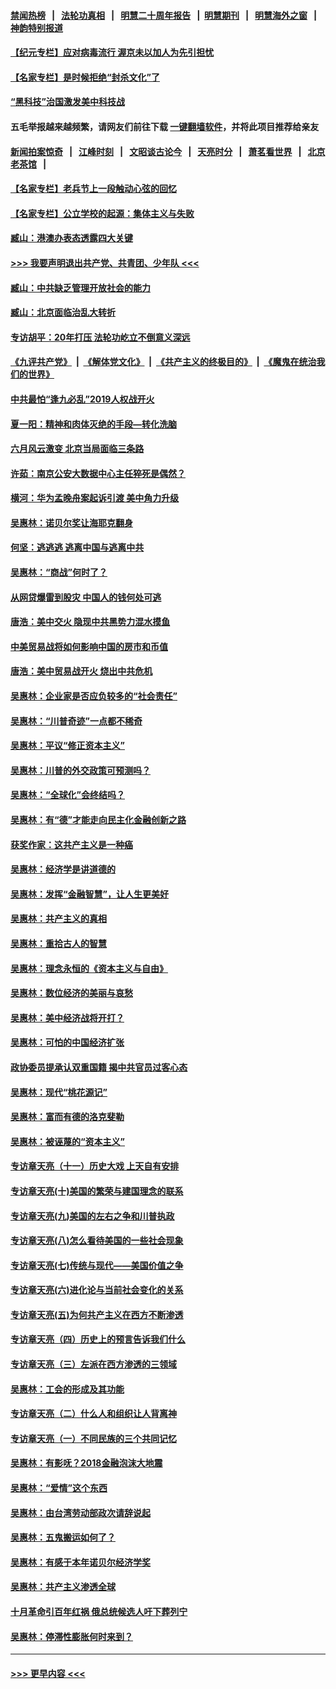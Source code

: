 #### [禁闻热榜](热点新闻.md?=0)  &nbsp;&nbsp;|&nbsp;&nbsp; [法轮功真相](https://github.com/gfw-breaker/truth/blob/master/README.md?=0) &nbsp;&nbsp;|&nbsp;&nbsp; [明慧二十周年报告](https://github.com/gfw-breaker/mh-reports/blob/master/README.md?=0) &nbsp;&nbsp;|&nbsp;&nbsp;[明慧期刊](https://github.com/gfw-breaker/mh-qikan) &nbsp;&nbsp;|&nbsp;&nbsp; [明慧海外之窗](https://github.com/gfw-breaker/mh-news/blob/master/README.md?=0) &nbsp;&nbsp;|&nbsp;&nbsp; [神韵特别报道](https://github.com/gfw-breaker/mh-news/blob/master/shenyun.md?=0)
#### [【纪元专栏】应对病毒流行 渥京未以加人为先引担忧](../pages/nsc423/n11875714.md?t=02270002) 
#### [【名家专栏】是时候拒绝“封杀文化”了](../pages/nsc423/n11814093.md?t=02270002) 
#### [“黑科技”治国激发美中科技战](../pages/nsc423/n11638056.md?t=02270002) 
#### 五毛举报越来越频繁，请网友们前往下载 [一键翻墙软件](https://github.com/gfw-breaker/ssr-accounts)，并将此项目推荐给亲友
#### [新闻拍案惊奇](https://github.com/gfw-breaker/banned-news/blob/master/pages/link4.md) &nbsp;&nbsp;|&nbsp;&nbsp; [江峰时刻](https://github.com/gfw-breaker/banned-news/blob/master/pages/link4.md) &nbsp;&nbsp;|&nbsp;&nbsp; [文昭谈古论今](https://github.com/gfw-breaker/banned-news/blob/master/pages/link4.md) &nbsp;&nbsp;|&nbsp;&nbsp; [天亮时分](https://github.com/gfw-breaker/banned-news/blob/master/pages/link4.md) &nbsp;&nbsp;|&nbsp;&nbsp; [萧茗看世界](https://github.com/gfw-breaker/banned-news/blob/master/pages/link4.md) &nbsp;&nbsp;|&nbsp;&nbsp; [北京老茶馆](https://github.com/gfw-breaker/banned-news/blob/master/pages/link4.md) &nbsp;&nbsp;|&nbsp;&nbsp; 
#### [【名家专栏】老兵节上一段触动心弦的回忆](../pages/nsc423/n11646016.md?t=02270002) 
#### [【名家专栏】公立学校的起源：集体主义与失败](../pages/nsc423/n11601833.md?t=02270002) 
#### [臧山：港澳办表态透露四大关键](../pages/nsc423/n11421628.md?t=02270002) 
#### [>>> 我要声明退出共产党、共青团、少年队 <<<](https://github.com/begood0513/goodnews/blob/master/quit/letter.md) 
#### [臧山：中共缺乏管理开放社会的能力](../pages/nsc423/n11407457.md?t=02270002) 
#### [臧山：北京面临治乱大转折](../pages/nsc423/n11406895.md?t=02270002) 
#### [专访胡平：20年打压 法轮功屹立不倒意义深远](../pages/nsc423/n11398800.md?t=02270002) 
#### [《九评共产党》](https://github.com/begood0513/9ping.md/blob/master/README.md) &nbsp;|&nbsp; [《解体党文化》](../../../../jtdwh.md/blob/master/README.md)  &nbsp;|&nbsp; [《共产主义的终极目的》](../../../../gczydzjmd.md/blob/master/README.md) &nbsp;|&nbsp; [《魔鬼在统治我们的世界》](../../../../mgztzwmdsj.md/blob/master/README.md) 
#### [中共最怕“逢九必乱”2019人权战开火](../pages/nsc423/n11385248.md?t=02270002) 
#### [夏一阳：精神和肉体灭绝的手段—转化洗脑](../pages/nsc423/n11368250.md?t=02270002) 
#### [六月风云激变 北京当局面临三条路](../pages/nsc423/n11313668.md?t=02270002) 
#### [许茹：南京公安大数据中心主任猝死是偶然？](../pages/nsc423/n11064744.md?t=02270002) 
#### [横河：华为孟晚舟案起诉引渡 美中角力升级](../pages/nsc423/n11027230.md?t=02270002) 
#### [吴惠林：诺贝尔奖让海耶克翻身](../pages/nsc423/n10890049.md?t=02270002) 
#### [何坚：逃逃逃 逃离中国与逃离中共](../pages/nsc423/n10592891.md?t=02270002) 
#### [吴惠林：“商战”何时了？](../pages/nsc423/n10573558.md?t=02270002) 
#### [从网贷爆雷到股灾 中国人的钱何处可逃](../pages/nsc423/n10572800.md?t=02270002) 
#### [唐浩：美中交火 隐现中共黑势力混水摸鱼](../pages/nsc423/n10544040.md?t=02270002) 
#### [中美贸易战将如何影响中国的房市和币值](../pages/nsc423/n10543697.md?t=02270002) 
#### [唐浩：美中贸易战开火 烧出中共危机](../pages/nsc423/n10540126.md?t=02270002) 
#### [吴惠林：企业家是否应负较多的“社会责任”](../pages/nsc423/n10535022.md?t=02270002) 
#### [吴惠林：“川普奇迹”一点都不稀奇](../pages/nsc423/n10512808.md?t=02270002) 
#### [吴惠林：平议“修正资本主义”](../pages/nsc423/n10495724.md?t=02270002) 
#### [吴惠林：川普的外交政策可预测吗？](../pages/nsc423/n10462387.md?t=02270002) 
#### [吴惠林：“全球化”会终结吗？](../pages/nsc423/n10452838.md?t=02270002) 
#### [吴惠林：有“德”才能走向民主化金融创新之路](../pages/nsc423/n10432292.md?t=02270002) 
#### [获奖作家：这共产主义是一种癌](../pages/nsc423/n10431541.md?t=02270002) 
#### [吴惠林：经济学是讲道德的](../pages/nsc423/n10398014.md?t=02270002) 
#### [吴惠林：发挥“金融智慧”，让人生更美好](../pages/nsc423/n10375019.md?t=02270002) 
#### [吴惠林：共产主义的真相](../pages/nsc423/n10351394.md?t=02270002) 
#### [吴惠林：重拾古人的智慧](../pages/nsc423/n10337691.md?t=02270002) 
#### [吴惠林：理念永恒的《资本主义与自由》](../pages/nsc423/n10316274.md?t=02270002) 
#### [吴惠林：数位经济的美丽与哀愁](../pages/nsc423/n10292946.md?t=02270002) 
#### [吴惠林：美中经济战将开打？](../pages/nsc423/n10258825.md?t=02270002) 
#### [吴惠林：可怕的中国经济扩张](../pages/nsc423/n10219147.md?t=02270002) 
#### [政协委员提承认双重国籍 揭中共官员过客心态](../pages/nsc423/n10208809.md?t=02270002) 
#### [吴惠林：现代“桃花源记”](../pages/nsc423/n10185234.md?t=02270002) 
#### [吴惠林：富而有德的洛克斐勒](../pages/nsc423/n10142264.md?t=02270002) 
#### [吴惠林：被诬蔑的“资本主义”](../pages/nsc423/n10124816.md?t=02270002) 
#### [专访章天亮（十一）历史大戏 上天自有安排](../pages/nsc423/n10094905.md?t=02270002) 
#### [专访章天亮(十)美国的繁荣与建国理念的联系](../pages/nsc423/n10094899.md?t=02270002) 
#### [专访章天亮(九)美国的左右之争和川普执政](../pages/nsc423/n10094889.md?t=02270002) 
#### [专访章天亮(八)怎么看待美国的一些社会现象](../pages/nsc423/n10094857.md?t=02270002) 
#### [专访章天亮(七)传统与现代——美国价值之争](../pages/nsc423/n10093140.md?t=02270002) 
#### [专访章天亮(六)进化论与当前社会变化的关系](../pages/nsc423/n10092036.md?t=02270002) 
#### [专访章天亮(五)为何共产主义在西方不断渗透](../pages/nsc423/n10083620.md?t=02270002) 
#### [专访章天亮（四）历史上的预言告诉我们什么](../pages/nsc423/n10083606.md?t=02270002) 
#### [专访章天亮（三）左派在西方渗透的三领域](../pages/nsc423/n10081115.md?t=02270002) 
#### [吴惠林：工会的形成及其功能](../pages/nsc423/n10080633.md?t=02270002) 
#### [专访章天亮（二）什么人和组织让人背离神](../pages/nsc423/n10076637.md?t=02270002) 
#### [专访章天亮（一）不同民族的三个共同记忆](../pages/nsc423/n10074188.md?t=02270002) 
#### [吴惠林：有影呒？2018金融泡沫大地震](../pages/nsc423/n10040534.md?t=02270002) 
#### [吴惠林：“爱情”这个东西](../pages/nsc423/n10019423.md?t=02270002) 
#### [吴惠林：由台湾劳动部政次请辞说起](../pages/nsc423/n9979679.md?t=02270002) 
#### [吴惠林：五鬼搬运如何了？](../pages/nsc423/n9925338.md?t=02270002) 
#### [吴惠林：有感于本年诺贝尔经济学奖](../pages/nsc423/n9871883.md?t=02270002) 
#### [吴惠林：共产主义渗透全球](../pages/nsc423/n9812748.md?t=02270002) 
#### [十月革命引百年红祸 俄总统候选人吁下葬列宁](../pages/nsc423/n9810182.md?t=02270002) 
#### [吴惠林：停滞性膨胀何时来到？](../pages/nsc423/n9764136.md?t=02270002) 

----
#### [ >>> 更早内容 <<< ](../indexes/nsc423-earlier.md)
